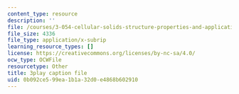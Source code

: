 ```yaml
---
content_type: resource
description: ''
file: /courses/3-054-cellular-solids-structure-properties-and-applications-spring-2015/0b092ce599ea1b1a32d0e4868b602910_U2DvFy2qM74.srt
file_size: 4336
file_type: application/x-subrip
learning_resource_types: []
license: https://creativecommons.org/licenses/by-nc-sa/4.0/
ocw_type: OCWFile
resourcetype: Other
title: 3play caption file
uid: 0b092ce5-99ea-1b1a-32d0-e4868b602910
---
```

